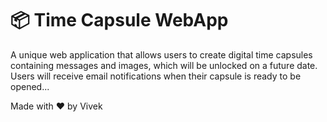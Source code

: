 # 📦 Time Capsule WebApp

A unique web application that allows users to create digital time capsules containing messages and images, which will be unlocked on a future date. Users will receive email notifications when their capsule is ready to be opened...

Made with ❤️ by Vivek
